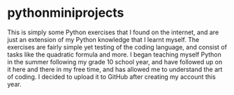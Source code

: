 # pythonminiprojects

This is simply some Python exercises that I found on the internet, and are just an extension of my Python knowledge that I learnt myself. The exercises are fairly simple yet testing of the coding language, and consist of tasks like the quadratic formula and more. I began teaching myself Python in the summer following my grade 10 school year, and have followed up on it here and there in my free time, and has allowed me to understand the art of coding. I decided to upload it to GitHub after creating my account this year.
